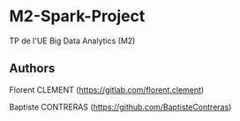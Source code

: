 # M2-Spark-Project

TP de l'UE Big Data Analytics (M2)

## Authors
Florent CLEMENT (https://gitlab.com/florent.clement)

Baptiste CONTRERAS (https://github.com/BaptisteContreras)
